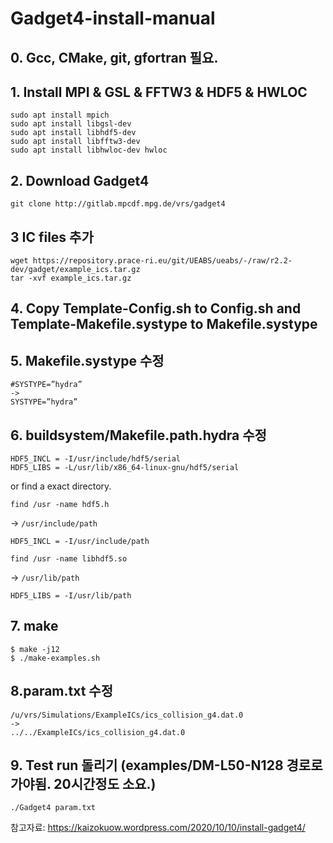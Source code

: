 # Gadget4-install-manual

## 0. Gcc, CMake, git, gfortran 필요.

## 1. Install MPI & GSL & FFTW3 & HDF5 & HWLOC
```shell
sudo apt install mpich
sudo apt install libgsl-dev
sudo apt install libhdf5-dev
sudo apt install libfftw3-dev
sudo apt install libhwloc-dev hwloc
```

## 2. Download Gadget4
```shell
git clone http://gitlab.mpcdf.mpg.de/vrs/gadget4
```

## 3 IC files 추가
```shell
wget https://repository.prace-ri.eu/git/UEABS/ueabs/-/raw/r2.2-dev/gadget/example_ics.tar.gz
tar -xvf example_ics.tar.gz
```

## 4. Copy Template-Config.sh to Config.sh and Template-Makefile.systype to Makefile.systype

## 5. Makefile.systype 수정
```shell
#SYSTYPE=”hydra”
->
SYSTYPE=”hydra”
```

## 6. buildsystem/Makefile.path.hydra 수정
```shell
HDF5_INCL = -I/usr/include/hdf5/serial
HDF5_LIBS = -L/usr/lib/x86_64-linux-gnu/hdf5/serial
```

or find a exact directory.
```shell
find /usr -name hdf5.h
```
-> `/usr/include/path`
```shell
HDF5_INCL = -I/usr/include/path
```

```shell
find /usr -name libhdf5.so
```
-> `/usr/lib/path`
```shell
HDF5_LIBS = -I/usr/lib/path
```


## 7. make
```shell
$ make -j12
$ ./make-examples.sh
```

## 8.param.txt 수정 
```shell
/u/vrs/Simulations/ExampleICs/ics_collision_g4.dat.0
->
../../ExampleICs/ics_collision_g4.dat.0
```

## 9. Test run 돌리기 (examples/DM-L50-N128 경로로 가야됨. 20시간정도 소요.)
```shell
./Gadget4 param.txt
```

참고자료: https://kaizokuow.wordpress.com/2020/10/10/install-gadget4/
